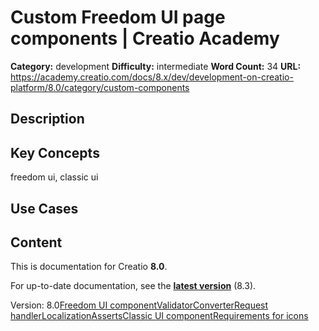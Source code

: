 # Custom Freedom UI page components | Creatio Academy

**Category:** development **Difficulty:** intermediate **Word Count:** 34
**URL:**
https://academy.creatio.com/docs/8.x/dev/development-on-creatio-platform/8.0/category/custom-components

## Description

## Key Concepts

freedom ui, classic ui

## Use Cases

## Content

This is documentation for Creatio **8.0**.

For up-to-date documentation, see the
**[latest version](/docs/8.x/dev/development-on-creatio-platform/category/custom-components)**
(8.3).

Version:
8.0[Freedom UI component](/docs/8.x/dev/development-on-creatio-platform/8.0/category/freedom-ui-component)[Validator](/docs/8.x/dev/development-on-creatio-platform/8.0/category/validator)[Converter](/docs/8.x/dev/development-on-creatio-platform/8.0/category/converter)[Request handler](/docs/8.x/dev/development-on-creatio-platform/8.0/category/request-handler)[Localization](/docs/8.x/dev/development-on-creatio-platform/8.0/front-end-development/freedom-ui/remote-module/localize-remote-module)[Asserts](/docs/8.x/dev/development-on-creatio-platform/8.0/front-end-development/freedom-ui/remote-module/overview)[Classic UI component](/docs/8.x/dev/development-on-creatio-platform/8.0/category/classic-ui-component)[Requirements for icons](/docs/8.x/dev/development-on-creatio-platform/8.0/front-end-development/freedom-ui/remote-module/requirements-for-icons)
